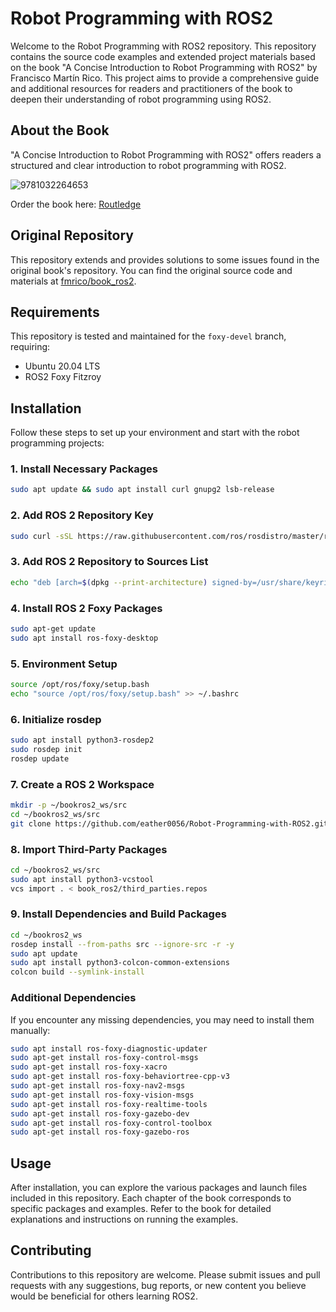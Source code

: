 # Robot Programming with ROS2

Welcome to the Robot Programming with ROS2 repository. This repository contains the source code examples and extended project materials based on the book "A Concise Introduction to Robot Programming with ROS2" by Francisco Martín Rico. This project aims to provide a comprehensive guide and additional resources for readers and practitioners of the book to deepen their understanding of robot programming using ROS2.

## About the Book

"A Concise Introduction to Robot Programming with ROS2" offers readers a structured and clear introduction to robot programming with ROS2.

![9781032264653](https://user-images.githubusercontent.com/3810011/183239477-c98ee6a0-332f-40d2-b368-08a1383747e6.jpg)



Order the book here: [Routledge](https://www.routledge.com/A-Concise-Introduction-to-Robot-Programming-with-ROS2)

## Original Repository

This repository extends and provides solutions to some issues found in the original book's repository. You can find the original source code and materials at [fmrico/book_ros2](https://github.com/fmrico/book_ros2/tree/main?tab=readme-ov-file).

## Requirements

This repository is tested and maintained for the `foxy-devel` branch, requiring:

- Ubuntu 20.04 LTS
- ROS2 Foxy Fitzroy

## Installation

Follow these steps to set up your environment and start with the robot programming projects:

### 1. Install Necessary Packages

```bash
sudo apt update && sudo apt install curl gnupg2 lsb-release
```

### 2. Add ROS 2 Repository Key

```bash
sudo curl -sSL https://raw.githubusercontent.com/ros/rosdistro/master/ros.key -o /usr/share/keyrings/ros-archive-keyring.gpg
```

### 3. Add ROS 2 Repository to Sources List

```bash
echo "deb [arch=$(dpkg --print-architecture) signed-by=/usr/share/keyrings/ros-archive-keyring.gpg] http://packages.ros.org/ros2/ubuntu $(source /etc/os-release && echo $UBUNTU_CODENAME) main" | sudo tee /etc/apt/sources.list.d/ros2.list > /dev/null
```

### 4. Install ROS 2 Foxy Packages

```bash
sudo apt-get update
sudo apt install ros-foxy-desktop
```

### 5. Environment Setup

```bash
source /opt/ros/foxy/setup.bash
echo "source /opt/ros/foxy/setup.bash" >> ~/.bashrc
```

### 6. Initialize rosdep

```bash
sudo apt install python3-rosdep2
sudo rosdep init
rosdep update
```

### 7. Create a ROS 2 Workspace

```bash
mkdir -p ~/bookros2_ws/src
cd ~/bookros2_ws/src
git clone https://github.com/eather0056/Robot-Programming-with-ROS2.git
```
<!-- git clone -b foxy-devel https://github.com/fmrico/bookros2.git -->

### 8. Import Third-Party Packages

```bash
cd ~/bookros2_ws/src
sudo apt install python3-vcstool
vcs import . < book_ros2/third_parties.repos
```

### 9. Install Dependencies and Build Packages

```bash
cd ~/bookros2_ws
rosdep install --from-paths src --ignore-src -r -y
sudo apt update
sudo apt install python3-colcon-common-extensions
colcon build --symlink-install
```

### Additional Dependencies

If you encounter any missing dependencies, you may need to install them manually:

```bash
sudo apt install ros-foxy-diagnostic-updater
sudo apt-get install ros-foxy-control-msgs
sudo apt-get install ros-foxy-xacro
sudo apt-get install ros-foxy-behaviortree-cpp-v3
sudo apt-get install ros-foxy-nav2-msgs
sudo apt-get install ros-foxy-vision-msgs
sudo apt-get install ros-foxy-realtime-tools
sudo apt-get install ros-foxy-gazebo-dev
sudo apt-get install ros-foxy-control-toolbox
sudo apt-get install ros-foxy-gazebo-ros
```

## Usage

After installation, you can explore the various packages and launch files included in this repository. Each chapter of the book corresponds to specific packages and examples. Refer to the book for detailed explanations and instructions on running the examples.

## Contributing

Contributions to this repository are welcome. Please submit issues and pull requests with any suggestions, bug reports, or new content you believe would be beneficial for others learning ROS2.
